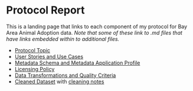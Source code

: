 # **Protocol Report**

This is a landing page that links to each component of my protocol for Bay Area Animal Adoption data. 
*Note that some of these link to .md files that have links embedded within to additional files.*
- [Protocol Topic](Alsbury_DCII_ProtocolTopic.docx)
- [User Stories and Use Cases](Alsbury_DCII_ProtocolUserStories_UseCases.docx)
- [Metadata Schema and Metadata Application Profile](MetadataSchema_v2.md)
- [Licensing Policy](LicensingPolicy.md)
- [Data Transformations and Quality Criteria](DataTransformationsAndQualityCriteria.md)
- [Cleaned Dataset](SFAnimalCareAndControl.md) with [cleaning notes](2018SFACCDataCleaningNotes.md)
